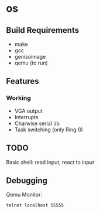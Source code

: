 # os

## Build Requirements
- make
- gcc
- genisoimage
- qemu (to run)

## Features
### Working
- VGA output
- Interrupts
- Charwise serial i/o
- Task switching (only Ring 0)

## TODO
Basic shell: read input, react to input

## Debugging
Qemu Monitor:
```
telnet localhost 55555
```
